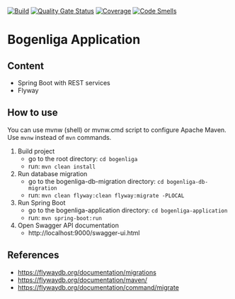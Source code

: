 [![Build](https://github.com/bettercodepaul/swt2-bsa-backend/actions/workflows/build.yml/badge.svg)](https://github.com/bettercodepaul/swt2-bsa-backend/actions/workflows/build.yml)
[![Quality Gate Status](https://sonarcloud.io/api/project_badges/measure?project=bettercodepaul_swt2-bsa-backend&metric=alert_status)](https://sonarcloud.io/dashboard?id=bettercodepaul_swt2-bsa-backend)
[![Coverage](https://sonarcloud.io/api/project_badges/measure?project=bettercodepaul_swt2-bsa-backend&metric=coverage)](https://sonarcloud.io/dashboard?id=bettercodepaul_swt2-bsa-backend)
[![Code Smells](https://sonarcloud.io/api/project_badges/measure?project=bettercodepaul_swt2-bsa-backend&metric=code_smells)](https://sonarcloud.io/dashboard?id=bettercodepaul_swt2-bsa-backend)


# Bogenliga Application

## Content

- Spring Boot with REST services
- Flyway

## How to use

You can use mvnw (shell) or mvnw.cmd script to configure Apache Maven.
Use ```mvnw``` instead of ```mvn``` commands.

1. Build project
   - go to the root directory: ```cd bogenliga```
   - run: ```mvn clean install```
2. Run database migration
    - go to the bogenliga-db-migration directory: ```cd bogenliga-db-migration```
    - run: ```mvn clean flyway:clean flyway:migrate -PLOCAL``` 
3. Run Spring Boot
    - go to the bogenliga-application directory: ```cd bogenliga-application```
    - run: ```mvn spring-boot:run```
4. Open Swagger API documentation
    - http://localhost:9000/swagger-ui.html
   
## References

- https://flywaydb.org/documentation/migrations
- https://flywaydb.org/documentation/maven/
- https://flywaydb.org/documentation/command/migrate
